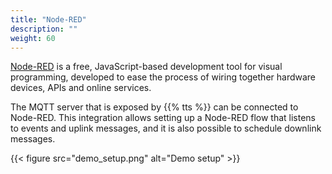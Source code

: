 ```yaml
---
title: "Node-RED"
description: ""
weight: 60
---
```


[Node-RED](https://nodered.org/) is a free, JavaScript-based development tool for visual programming, developed to ease the process of wiring together hardware devices, APIs and online services.

The MQTT server that is exposed by {{% tts %}} can be connected to Node-RED. This integration allows setting up a Node-RED flow that listens to events and uplink messages, and it is also possible to schedule downlink messages.

<!--more-->

{{< figure src="demo_setup.png" alt="Demo setup" >}}
